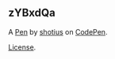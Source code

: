zYBxdQa
-------


A [Pen](https://codepen.io/shotius/pen/zYBxdQa) by [shotius](https://codepen.io/shotius) on [CodePen](https://codepen.io).

[License](https://codepen.io/shotius/pen/zYBxdQa/license).